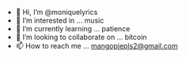 - 👋 Hi, I’m @moniquelyrics
- 👀 I’m interested in ... music 
- 🌱 I’m currently learning ... patience 
- 💞️ I’m looking to collaborate on ... bitcoin 
- 📫 How to reach me ... mangopiepls2@gmail.com 

<!---
moniquelyrics/moniquelyrics is a ✨ special ✨ repository because its `README.md` (this file) appears on your GitHub profile.
You can click the Preview link to take a look at your changes.
--->
